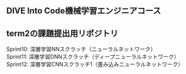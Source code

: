 ## DIVE Into Code機械学習エンジニアコース
## term2の課題提出用リポジトリ

Sprint10: 深層学習NNスクラッチ（ニューラルネットワーク）  
Sprint11: 深層学習DNNスクラッチ（ディープニューラルネットワーク）  
Sprint12: 深層学習CNNスクラッチ1（畳み込みニューラルネットワーク）  

